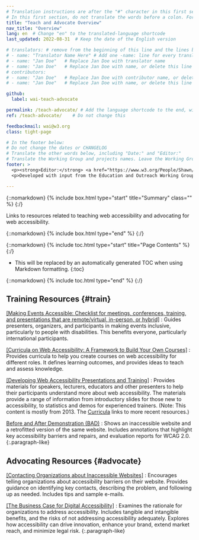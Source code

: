 ```yaml
---
# Translation instructions are after the "#" character in this first section. They are comments that do not show up in the web page. You do not need to translate the instructions after "#".
# In this first section, do not translate the words before a colon. For example, do not translate "title:". Do translate the text after "title:".
title: "Teach and Advocate Overview"
nav_title: "Overview"
lang: en  # Change "en" to the translated-language shortcode
last_updated: 2022-08-31  # Keep the date of the English version

# translators: # remove from the beginning of this line and the lines below: "# " (the hash sign and the space)
# - name: "Translator Name Here" # Add one -name: line for every translator
# - name: "Jan Doe"   # Replace Jan Doe with translator name
# - name: "Jan Doe"   # Replace Jan Doe with name, or delete this line if not multiple translators
# contributors:
# - name: "Jan Doe"   # Replace Jan Doe with contributor name, or delete this line if none
# - name: "Jan Doe"   # Replace Jan Doe with name, or delete this line if not multiple contributors

github:
  label: wai-teach-advocate

permalink: /teach-advocate/ # Add the language shortcode to the end, with no slash at end, for example: /link/to/page/fr
ref: /teach-advocate/    # Do not change this

feedbackmail: wai@w3.org
class: tight-page

# In the footer below:
# Do not change the dates or CHANGELOG
# Translate the other words below, including "Date:" and "Editor:"
# Translate the Working Group and projects names. Leave the Working Group and projects acronyms in English.
footer: >
  <p><strong>Editor:</strong> <a href="https://www.w3.org/People/Shawn/">Shawn Lawton Henry</a>.</p>
  <p>Developed with input from the Education and Outreach Working Group (<a href="https://www.w3.org/WAI/EO/">EOWG</a>).</p>

---
```


{::nomarkdown}
{% include box.html type="start" title="Summary" class="" %}
{:/}

Links to resources related to teaching web accessibility and advocating for web accessibility.

{::nomarkdown}
{% include box.html type="end" %}
{:/}

{::nomarkdown}
{% include toc.html type="start" title="Page Contents" %}
{:/}

- This will be replaced by an automatically generated TOC when using Markdown formatting.
{:toc}

{::nomarkdown}
{% include toc.html type="end" %}
{:/}

## Training Resources {#train}

[[Making Events Accessible: Checklist for meetings, conferences, training, and presentations that are remote/virtual, in-person, or hybrid]](/teach-advocate/accessible-presentations/)
: Guides presenters, organizers, and participants in making events inclusive, particularly to people with disabilities. This benefits everyone, particularly international participants.

[[Curricula on Web Accessibility: A Framework to Build Your Own Courses]](/curricula/)
: Provides curricula to help you create courses on web accessibility for different roles. It defines learning outcomes, and provides ideas to teach and assess knowledge.

[[Developing Web Accessibility Presentations and Training]](/teach-advocate/accessibility-training/)
: Provides materials for speakers, lecturers, educators and other presenters to help their participants understand more about web accessibility. The materials provide a range of information from introductory slides for those new to accessibility, to statistics and demos for experienced trainers. (Note: This content is mostly from 2013. The [Curricula](/curricula/) links to more recent resources.)
 
[Before and After Demonstration (BAD)](https://www.w3.org/WAI/demos/bad/)
: Shows an inaccessible website and a retrofitted version of the same website. Includes annotations that highlight key accessibility barriers and repairs, and evaluation reports for WCAG 2.0.
{:.paragraph-like}

## Advocating Resources {#advocate}

[[Contacting Organizations about Inaccessible Websites]](/teach-advocate/contact-inaccessible-websites/)
: Encourages telling organizations about accessibility barriers on their website. Provides guidance on identifying key contacts, describing the problem, and following up as needed. Includes tips and sample e-mails.

[[The Business Case for Digital Accessibility]](/business-case/)
: Examines the rationale for organizations to address accessibility. Includes tangible and intangible benefits, and the risks of not addressing accessibility adequately. Explores how accessibility can drive innovation, enhance your brand, extend market reach, and minimize legal risk.
{:.paragraph-like}
